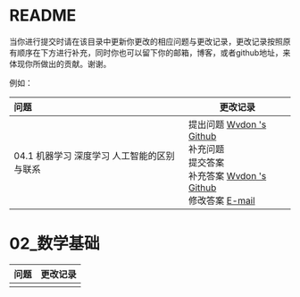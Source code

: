 # README

当你进行提交时请在该目录中更新你更改的相应问题与更改记录，更改记录按照原有顺序在下方进行补充，同时你也可以留下你的邮箱，博客，或者github地址，来体现你所做出的贡献。谢谢。

例如：

| 问题                                        | 更改记录                                                     |
| :------------------------------------------ | ------------------------------------------------------------ |
| 04.1 机器学习 深度学习 人工智能的区别与联系 | 提出问题  [Wvdon 's Github](https://github.com/wvdon)<br />补充问题<br />提交答案<br />补充答案 [Wvdon 's Github](https://github.com/wvdon)<br />修改答案 [E-mail](mail@wvdon.com) |

# 02_数学基础



| 问题 | 更改记录 |
| :--- | :------- |
|      |          |
